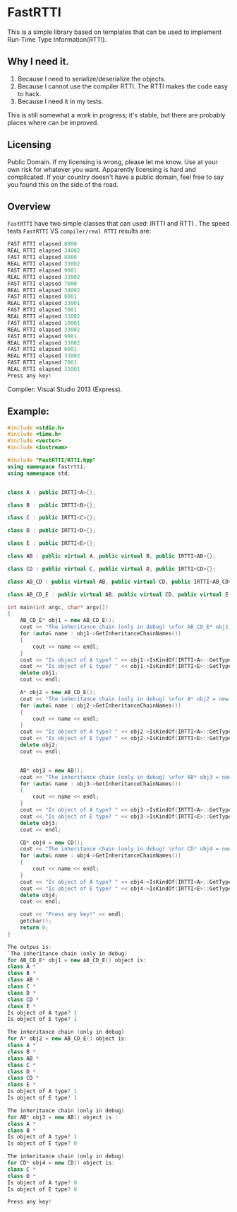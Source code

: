 # FastRTTI
This is a simple library based on templates that can be used to implement Run-Time Type Information(RTTI).

## Why I need it.
1. Because I need to serialize/deserialize the objects. 
2. Because I cannot use the compiler RTTI. The RTTI makes the code easy to hack.
2. Because I need it in my tests.
 
This is still somewhat a work in progress; it's stable, but there are probably places where can be improved.

## Licensing 
Public Domain. If my licensing is wrong, please let me know. Use at your own risk for whatever you want. Apparently licensing is hard and complicated. If your country doesn't have a public domain, feel free to say you found this on the side of the road. 


## Overview
`FastRTTI` have two simple classes that can used: IRTTI and RTTI . 
The speed tests `FastRTTI` VS `compiler/real RTTI` results are:
```c++
FAST RTTI elapsed 8000
REAL RTTI elapsed 34002
FAST RTTI elapsed 8000
REAL RTTI elapsed 33002
FAST RTTI elapsed 9001
REAL RTTI elapsed 33002
FAST RTTI elapsed 7000
REAL RTTI elapsed 34002
FAST RTTI elapsed 8001
REAL RTTI elapsed 33001
FAST RTTI elapsed 7001
REAL RTTI elapsed 33002
FAST RTTI elapsed 10001
REAL RTTI elapsed 33002
FAST RTTI elapsed 9001
REAL RTTI elapsed 33002
FAST RTTI elapsed 8001
REAL RTTI elapsed 33002
FAST RTTI elapsed 7001
REAL RTTI elapsed 31001
Press any key!
```
Compiler: Visual Studio 2013 (Express).



## Example: 

```c++
#include <stdio.h>
#include <time.h>
#include <vector>
#include <iostream>

#include "FastRTTI/RTTI.hpp"
using namespace fastrtti;
using namespace std;


class A : public IRTTI<A>{};

class B : public IRTTI<B>{};

class C : public IRTTI<C>{};

class D : public IRTTI<D>{};

class E : public IRTTI<E>{};

class AB : public virtual A, public virtual B, public IRTTI<AB>{};

class CD : public virtual C, public virtual D, public IRTTI<CD>{};

class AB_CD : public virtual AB, public virtual CD, public IRTTI<AB_CD>{};

class AB_CD_E : public virtual AB, public virtual CD, public virtual E, public IRTTI<AB_CD_E>{};

int main(int argc, char* argv[])
{
    AB_CD_E* obj1 = new AB_CD_E();
    cout << "The inheritance chain (only in debug) \nfor AB_CD_E* obj1 = new AB_CD_E() object is: " << endl;
    for (auto& name : obj1->GetInheritanceChainNames())
    {
        cout << name << endl;
    }
    cout << "Is object of A type? " << obj1->IsKindOf(IRTTI<A>::GetTypeID()) << endl;
    cout << "Is object of E type? " << obj1->IsKindOf(IRTTI<E>::GetTypeID()) << endl;
    delete obj1;
    cout << endl;

    A* obj2 = new AB_CD_E();
    cout << "The inheritance chain (only in debug) \nfor A* obj2 = new AB_CD_E() object is: " << endl;
    for (auto& name : obj2->GetInheritanceChainNames())
    {
        cout << name << endl;
    }
    cout << "Is object of A type? " << obj2->IsKindOf(IRTTI<A>::GetTypeID()) << endl;
    cout << "Is object of E type? " << obj2->IsKindOf(IRTTI<E>::GetTypeID()) << endl;
    delete obj2;
    cout << endl;


    AB* obj3 = new AB();
    cout << "The inheritance chain (only in debug) \nfor AB* obj3 = new AB() object is : " << endl;
    for (auto& name : obj3->GetInheritanceChainNames())
    {
        cout << name << endl;
    }
    cout << "Is object of A type? " << obj3->IsKindOf(IRTTI<A>::GetTypeID()) << endl;
    cout << "Is object of E type? " << obj3->IsKindOf(IRTTI<E>::GetTypeID()) << endl;
    delete obj3;
    cout << endl;

    CD* obj4 = new CD();
    cout << "The inheritance chain (only in debug) \nfor CD* obj4 = new CD() object is: " << endl;
    for (auto& name : obj4->GetInheritanceChainNames())
    {
        cout << name << endl;
    }
    cout << "Is object of A type? " << obj4->IsKindOf(IRTTI<A>::GetTypeID()) << endl;
    cout << "Is object of E type? " << obj4->IsKindOf(IRTTI<E>::GetTypeID()) << endl;
    delete obj4;
    cout << endl;

    cout << "Press any key!" << endl;
    getchar();
    return 0;
}

The outpus is:
`The inheritance chain (only in debug)
for AB_CD_E* obj1 = new AB_CD_E() object is:
class A *
class B *
class AB *
class C *
class D *
class CD *
class E *
Is object of A type? 1
Is object of E type? 1

The inheritance chain (only in debug)
for A* obj2 = new AB_CD_E() object is:
class A *
class B *
class AB *
class C *
class D *
class CD *
class E *
Is object of A type? 1
Is object of E type? 1

The inheritance chain (only in debug)
for AB* obj3 = new AB() object is :
class A *
class B *
Is object of A type? 1
Is object of E type? 0

The inheritance chain (only in debug)
for CD* obj4 = new CD() object is:
class C *
class D *
Is object of A type? 0
Is object of E type? 0

Press any key!
```
